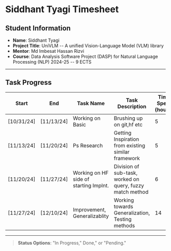 # Siddhant Tyagi Timesheet

## Student Information
- **Name**: Siddhant Tyagi
- **Project Title**: UniVLM -- A unified Vision-Language Model (VLM) library
- **Mentor**: Md Imbesat Hassan Rizvi
- **Course**: Data Analysis Software Project (DASP) for Natural Language Processing (NLP) 2024-25 -- 9 ECTS

---

## Task Progress

| Start      | End        | Task Name                               | Task Description                                         | Time Spent (hours) | Status        |
|------------|------------|-----------------------------------------|----------------------------------------------------------|--------------------|---------------|
| [10/31/24] | [11/13/24] | Working on Basic                        | Brushing up on git,hf etc                                |      5             | Done          |
| [11/13/24] | [11/20/24] | Ps Research                             | Getting Inspiration from existing similar framework      |      5             | Done          |
| [11/20/24] | [11/27/24] | Working on HF side of starting Implnt.  | Division of sub-task, worked on query, fuzzy match method|      6             | Done          |
| [11/27/24] | [12/10/24] | Improvement, Generalizablity            | Working towards Generalization, Testing methods          |      14            | In progress   |

---

> **Status Options**: "In Progress," Done," or "Pending."
